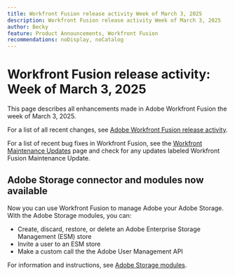 ```yaml
---
title: Workfront Fusion release activity Week of March 3, 2025
description: Workfront Fusion release activity Week of March 3, 2025
author: Becky
feature: Product Announcements, Workfront Fusion
recommendations: noDisplay, noCatalog
---
```

# Workfront Fusion release activity: Week of March 3, 2025

This page describes all enhancements made in Adobe Workfront Fusion the week of March 3, 2025.

For a list of all recent changes, see [Adobe Workfront Fusion release activity](/help/workfront-fusion/fusion-product-releases/fusion-release-activity.md).

For a list of recent bug fixes in Workfront Fusion, see the [Workfront Maintenance Updates](https://experienceleague.adobe.com/en/docs/workfront-known-issues/releases/current-updates) page and check for any updates labeled Workfront Fusion Maintenance Update.

## Adobe Storage connector and modules now available

Now you can use Workfront Fusion to manage Adobe your Adobe Storage. With the Adobe Storage modules, you can: 

* Create, discard, restore, or delete an Adobe Enterprise Storage Management (ESM) store
* Invite a user to an ESM store
* Make a custom call the the Adobe User Management API 

For information and instructions, see [Adobe Storage modules](/help/workfront-fusion/references/apps-and-modules/adobe-connectors/adobe-storage-modules.md).
